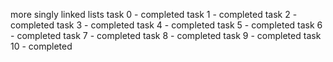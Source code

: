 more singly linked lists
task 0 - completed
task 1 - completed
task 2 - completed
task 3 - completed
task 4 - completed
task 5 - completed
task 6 - completed
task 7 - completed
task 8 - completed
task 9 - completed
task 10 - completed

